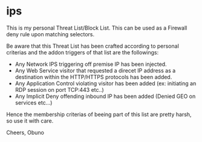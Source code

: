 # ips

This is my personal Threat List/Block List.
This can be used as a Firewall deny rule upon matching selectors.

Be aware that this Threat List has been crafted according to personal criterias and the addon triggers of that list are the followings:

- Any Network IPS triggering off premise IP has been injected.
- Any Web Service visitor that requested a direcet IP address as a destination within the HTTP/HTTPS protocols has been added.
- Any Application Control violating visitor has been added (ex: initiating an RDP session on port TCP:443 etc..)
- Any Implicit Deny offending inbound IP has been added (Denied GEO on services etc...)

Hence the membership criterias of beeing part of this list are pretty harsh, so use it with care.

Cheers,
Obuno
